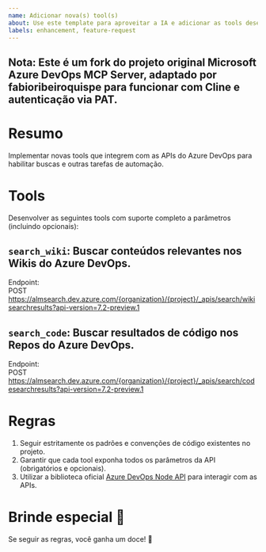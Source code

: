 ```yaml
---
name: Adicionar nova(s) tool(s)
about: Use este template para aproveitar a IA e adicionar as tools desejadas
labels: enhancement, feature-request
---
```


## Nota: Este é um fork do projeto original **Microsoft Azure DevOps MCP Server**, adaptado por **fabioribeiroquispe** para funcionar com **Cline** e autenticação via **PAT**.

# Resumo

Implementar novas tools que integrem com as APIs do Azure DevOps para habilitar buscas e outras tarefas de automação.

# Tools

Desenvolver as seguintes tools com suporte completo a parâmetros (incluindo opcionais):

## `search_wiki`: Buscar conteúdos relevantes nos Wikis do Azure DevOps.

Endpoint:  
POST https://almsearch.dev.azure.com/{organization}/{project}/_apis/search/wikisearchresults?api-version=7.2-preview.1

## `search_code`: Buscar resultados de código nos Repos do Azure DevOps.

Endpoint:  
POST https://almsearch.dev.azure.com/{organization}/{project}/_apis/search/codesearchresults?api-version=7.2-preview.1

# Regras

1. Seguir estritamente os padrões e convenções de código existentes no projeto.
2. Garantir que cada tool exponha todos os parâmetros da API (obrigatórios e opcionais).
3. Utilizar a biblioteca oficial [Azure DevOps Node API](https://github.com/microsoft/azure-devops-node-api) para interagir com as APIs.

# Brinde especial 🎁

Se seguir as regras, você ganha um doce! 🍬
